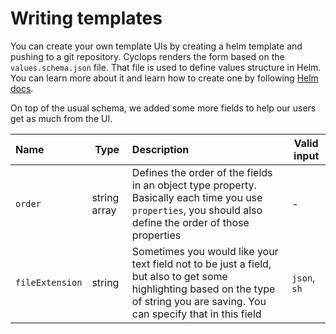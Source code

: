 # Writing templates

You can create your own template UIs by creating a helm template and pushing to a git repository. Cyclops renders the
form based on the `values.schema.json` file. That file is used to define values structure in Helm. You can learn more
about it and learn how to create one by following [Helm docs](https://helm.sh/docs/topics/charts/#schema-files).

On top of the usual schema, we added some more fields to help our users get as much from the UI.

| Name            | Type         | Description                                                                                                                                                                       | Valid input  |
|:----------------|--------------|:----------------------------------------------------------------------------------------------------------------------------------------------------------------------------------|--------------|
| `order`         | string array | Defines the order of the fields in an object type property. <br/> Basically each time you use `properties`, you should also define the order of those properties                  | -            |
| `fileExtension` | string       | Sometimes you would like your text field not to be just a field, but also to get some highlighting based on the type of string you are saving. You can specify that in this field | `json`, `sh` |

